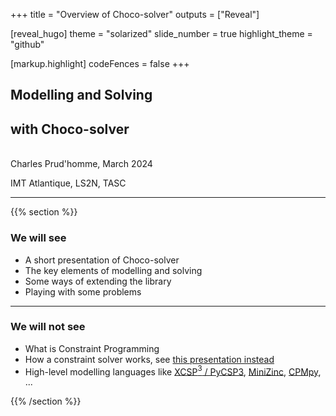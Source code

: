 +++
title = "Overview of Choco-solver"
outputs = ["Reveal"]

[reveal_hugo]
theme = "solarized"
slide_number = true
highlight_theme = "github"

[markup.highlight]
codeFences = false
+++

## Modelling and Solving 
## with Choco-solver
</br>
Charles Prud'homme, March 2024

IMT Atlantique, LS2N, TASC



---
{{% section %}}

 
### We will see
- A short presentation of Choco-solver
- The key elements of modelling and solving
- Some ways of extending the library
- Playing with some problems

---

### We will not see
- What is Constraint Programming
- How a constraint solver works, see [this presentation instead](https://choco-solver.org/tinytiny)
- High-level modelling languages like [XCSP$^3$ / PyCSP3](http://xcsp.org/), [MiniZinc](https://www.minizinc.org/index.html), [CPMpy](https://cpmpy.readthedocs.io/en/latest/), ...

{{% /section %}}

